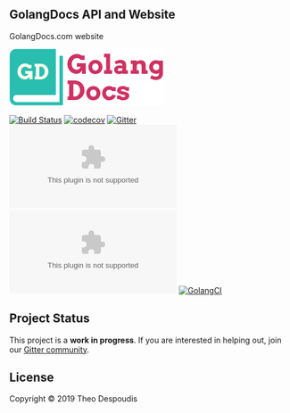 GolangDocs API and Website
---
GolangDocs.com website

![logo](https://raw.githubusercontent.com/theodesp/golangdocs.com/master/assets/img/logo.png)

[![Build Status](https://travis-ci.org/theodesp/golangdocs.com.svg)](https://travis-ci.org/theodesp/golangdocs.com)
[![codecov](https://codecov.io/gh/theodesp/golangdocs.com/branch/master/graph/badge.svg)](https://codecov.io/gh/theodesp/golangdocs.com)
[![Gitter](https://badges.gitter.im/golangdocs/community.svg)](https://gitter.im/golangdocs/community?utm_source=badge&utm_medium=badge&utm_campaign=pr-badge)
[![Go Report Card](https://goreportcard.com/badge/github.com/theodesp/golangdocs.com)](https://goreportcard.com/report/github.com/theodesp/golangdocs.com)
[![GoDoc](https://godoc.org/github.com/theodesp/golangdocs.com?status.svg)](https://godoc.org/github.com/theodesp/golangdocs.com)
[![GolangCI](https://golangci.com/badges/github.com/golangci/golangci-lint.svg)](https://golangci.com/r/github.com/theodesp/golangdocs.com)

## Project Status
This project is a **work in progress**. 
If you are interested in helping out, join our [Gitter community](https://gitter.im/golangdocs/community).

## License
Copyright © 2019 Theo Despoudis